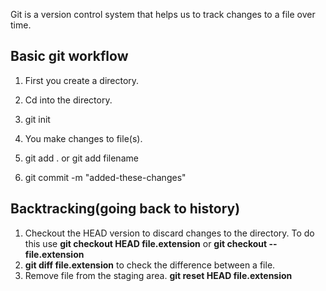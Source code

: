 Git is a version control system that helps us to track changes to a file over time.
## Basic git workflow
  1. First you create a directory.
  
  2. Cd into the directory.
  
  3. git init
  
  4. You make changes to file(s).
  
  5. git add . or git add filename
  
  6. git commit -m "added-these-changes"
  
## Backtracking(going back to history)

  1. Checkout the HEAD version to discard changes to the directory. To do this use **git checkout HEAD file.extension** or **git checkout -- file.extension**
  2. **git diff file.extension** to check the difference between a file.
  3. Remove file from the staging area. **git reset HEAD file.extension**
